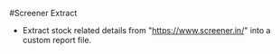 #Screener Extract
- Extract stock related details from "https://www.screener.in/" into a custom report file.
